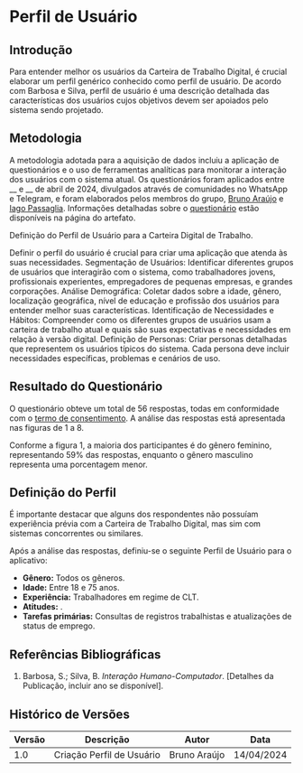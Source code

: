 # Perfil de Usuário

## Introdução

Para entender melhor os usuários da Carteira de Trabalho Digital, é crucial elaborar um perfil genérico conhecido como perfil de usuário. De acordo com Barbosa e Silva, perfil de usuário é uma descrição detalhada das características dos usuários cujos objetivos devem ser apoiados pelo sistema sendo projetado.

## Metodologia

A metodologia adotada para a aquisição de dados incluiu a aplicação de questionários e o uso de ferramentas analíticas para monitorar a interação dos usuários com o sistema atual. Os questionários foram aplicados entre __ e __ de abril de 2024, divulgados através de comunidades no WhatsApp e Telegram, e foram elaborados pelos membros do grupo, [Bruno Araújo](https://github.com/brunocva) e [Iago Passaglia](https://github.com/Paxxaglia). Informações detalhadas sobre o [questionário](https://requisitos-de-software.github.io/2024.1-CarteiradeTrabalhoDigital/elicitacao/tecnicas/questionario/) estão disponíveis na página do artefato.

Definição do Perfil de Usuário para a Carteira Digital de Trabalho.

Definir o perfil do usuário é crucial para criar uma aplicação que atenda às suas necessidades.
Segmentação de Usuários: Identificar diferentes grupos de usuários que interagirão com o sistema, como trabalhadores jovens, profissionais experientes, empregadores de pequenas empresas, e grandes corporações.
Análise Demográfica: Coletar dados sobre a idade, gênero, localização geográfica, nível de educação e profissão dos usuários para entender melhor suas características.
Identificação de Necessidades e Hábitos: Compreender como os diferentes grupos de usuários usam a carteira de trabalho atual e quais são suas expectativas e necessidades em relação à versão digital.
Definição de Personas: Criar personas detalhadas que representem os usuários típicos do sistema. Cada persona deve incluir necessidades específicas, problemas e cenários de uso.

## Resultado do Questionário

O questionário obteve um total de 56 respostas, todas em conformidade com o [termo de consentimento](./termo-consentimento-questionario.pdf). A análise das respostas está apresentada nas figuras de 1 a 8.

Conforme a figura 1, a maioria dos participantes é do gênero feminino, representando 59% das respostas, enquanto o gênero masculino representa uma porcentagem menor.

## Definição do Perfil

É importante destacar que alguns dos respondentes não possuíam experiência prévia com a Carteira de Trabalho Digital, mas sim com sistemas concorrentes ou similares.

Após a análise das respostas, definiu-se o seguinte Perfil de Usuário para o aplicativo:

- **Gênero:** Todos os gêneros.
- **Idade:** Entre 18 e 75 anos.
- **Experiência:** Trabalhadores em regime de CLT.
- **Atitudes:** .
- **Tarefas primárias:** Consultas de registros trabalhistas e atualizações de status de emprego.

## Referências Bibliográficas

1. Barbosa, S.; Silva, B. *Interação Humano-Computador*. [Detalhes da Publicação, incluir ano se disponível].

## Histórico de Versões

| Versão | Descrição                     | Autor           | Data       |
|--------|-------------------------------|-----------------|------------|
| 1.0    | Criação Perfil de Usuário     | Bruno Araújo      | 14/04/2024 |
